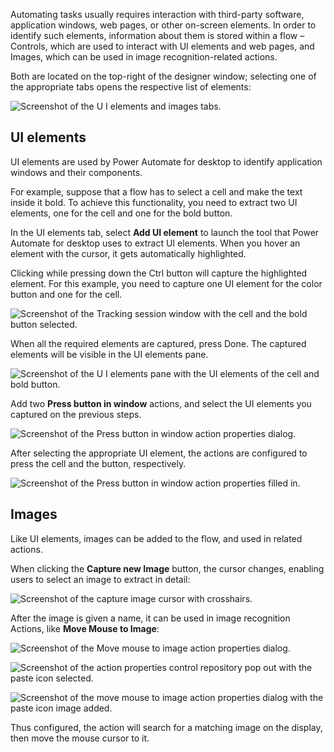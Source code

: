 Automating tasks usually requires interaction with third-party software, application windows, web pages, or other on-screen elements. In order to identify such elements, information about them is stored within a flow – Controls, which are used to interact with UI elements and web pages, and Images, which can be used in image recognition-related actions.

Both are located on the top-right of the designer window; selecting one of the appropriate tabs opens the respective list of elements:

![Screenshot of the U I elements and images tabs.](..\media\ui-elements-images.png)

## UI elements

UI elements are used by Power Automate for desktop to identify application windows and their components.

For example, suppose that a flow has to select a cell and make the text inside it bold. To achieve this functionality, you need to extract two UI elements, one for the cell and one for the bold button. 

In the UI elements tab, select **Add UI element** to launch the tool that Power Automate for desktop uses to extract UI elements. When you hover an element with the cursor, it gets automatically highlighted.

Clicking while pressing down the Ctrl button will capture the highlighted element. For this example, you need to capture one UI element for the color button and one for the cell.

![Screenshot of the Tracking session window with the cell and the bold button selected.](..\media\tracking-session-window.png)

When all the required elements are captured, press Done. The captured elements will be visible in the UI elements pane.

![Screenshot of the U I elements pane with the UI elements of the cell and bold button.](..\media\ui-elements-pane.png)

Add two **Press button in window** actions, and select the UI elements you captured on the previous steps.

![Screenshot of the Press button in window action properties dialog.](..\media\press-button-in-window-action-properties.png)

After selecting the appropriate UI element, the actions are configured to press the cell and the button, respectively.

![Screenshot of the Press button in window action properties filled in.](..\media\press-button-in-window-action-properties-continued.png)

## Images

Like UI elements, images can be added to the flow, and used in related actions.

When clicking the **Capture new Image** button, the cursor changes, enabling users to select an image to extract in detail:

![Screenshot of the capture image cursor with crosshairs.](..\media\capture-image.png)

After the image is given a name, it can be used in image recognition Actions, like **Move Mouse to Image**:

![Screenshot of the Move mouse to image action properties dialog.](..\media\move-mouse-to-image-action-properties.png)

![Screenshot of the action properties control repository pop out with the paste icon selected.](..\media\action-properties-image.png)

![Screenshot of the move mouse to image action properties dialog with the paste icon image added.](..\media\move-mouse-to-image-action-properties-continued.png)

Thus configured, the action will search for a matching image on the display, then move the mouse cursor to it.
